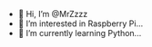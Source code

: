 - 👋 Hi, I’m @MrZzzz
- 👀 I’m interested in Raspberry Pi...
- 🌱 I’m currently learning Python...


<!---
MrZzzz/MrZzzz is a ✨ special ✨ repository because its `README.md` (this file) appears on your GitHub profile.
You can click the Preview link to take a look at your changes.
--->
